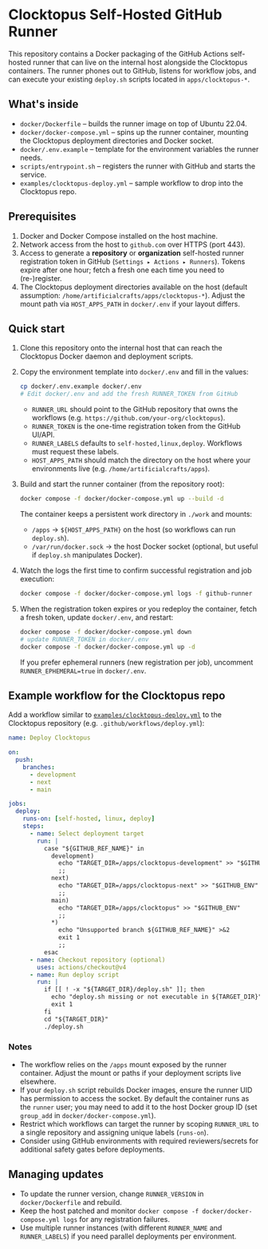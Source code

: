 # Clocktopus Self-Hosted GitHub Runner

This repository contains a Docker packaging of the GitHub Actions self-hosted runner that can live on the internal host alongside the Clocktopus containers. The runner phones out to GitHub, listens for workflow jobs, and can execute your existing `deploy.sh` scripts located in `apps/clocktopus-*`.

## What's inside

- `docker/Dockerfile` – builds the runner image on top of Ubuntu 22.04.
- `docker/docker-compose.yml` – spins up the runner container, mounting the Clocktopus deployment directories and Docker socket.
- `docker/.env.example` – template for the environment variables the runner needs.
- `scripts/entrypoint.sh` – registers the runner with GitHub and starts the service.
- `examples/clocktopus-deploy.yml` – sample workflow to drop into the Clocktopus repo.

## Prerequisites

1. Docker and Docker Compose installed on the host machine.
2. Network access from the host to `github.com` over HTTPS (port 443).
3. Access to generate a **repository** or **organization** self-hosted runner registration token in GitHub (`Settings ▸ Actions ▸ Runners`). Tokens expire after one hour; fetch a fresh one each time you need to (re-)register.
4. The Clocktopus deployment directories available on the host (default assumption: `/home/artificialcrafts/apps/clocktopus-*`). Adjust the mount path via `HOST_APPS_PATH` in `docker/.env` if your layout differs.

## Quick start

1. Clone this repository onto the internal host that can reach the Clocktopus Docker daemon and deployment scripts.
2. Copy the environment template into `docker/.env` and fill in the values:

   ```bash
   cp docker/.env.example docker/.env
   # Edit docker/.env and add the fresh RUNNER_TOKEN from GitHub
   ```

   - `RUNNER_URL` should point to the GitHub repository that owns the workflows (e.g. `https://github.com/your-org/clocktopus`).
   - `RUNNER_TOKEN` is the one-time registration token from the GitHub UI/API.
   - `RUNNER_LABELS` defaults to `self-hosted,linux,deploy`. Workflows must request these labels.
   - `HOST_APPS_PATH` should match the directory on the host where your environments live (e.g. `/home/artificialcrafts/apps`).

3. Build and start the runner container (from the repository root):

   ```bash
   docker compose -f docker/docker-compose.yml up --build -d
   ```

   The container keeps a persistent work directory in `./work` and mounts:

   - `/apps` → `${HOST_APPS_PATH}` on the host (so workflows can run `deploy.sh`).
   - `/var/run/docker.sock` → the host Docker socket (optional, but useful if `deploy.sh` manipulates Docker).

4. Watch the logs the first time to confirm successful registration and job execution:

   ```bash
   docker compose -f docker/docker-compose.yml logs -f github-runner
   ```

5. When the registration token expires or you redeploy the container, fetch a fresh token, update `docker/.env`, and restart:

   ```bash
   docker compose -f docker/docker-compose.yml down
   # update RUNNER_TOKEN in docker/.env
   docker compose -f docker/docker-compose.yml up -d
   ```

   If you prefer ephemeral runners (new registration per job), uncomment `RUNNER_EPHEMERAL=true` in `docker/.env`.

## Example workflow for the Clocktopus repo

Add a workflow similar to [`examples/clocktopus-deploy.yml`](examples/clocktopus-deploy.yml) to the Clocktopus repository (e.g. `.github/workflows/deploy.yml`):

```yaml
name: Deploy Clocktopus

on:
  push:
    branches:
      - development
      - next
      - main

jobs:
  deploy:
    runs-on: [self-hosted, linux, deploy]
    steps:
      - name: Select deployment target
        run: |
          case "${GITHUB_REF_NAME}" in
            development)
              echo "TARGET_DIR=/apps/clocktopus-development" >> "$GITHUB_ENV"
              ;;
            next)
              echo "TARGET_DIR=/apps/clocktopus-next" >> "$GITHUB_ENV"
              ;;
            main)
              echo "TARGET_DIR=/apps/clocktopus" >> "$GITHUB_ENV"
              ;;
            *)
              echo "Unsupported branch ${GITHUB_REF_NAME}" >&2
              exit 1
              ;;
          esac
      - name: Checkout repository (optional)
        uses: actions/checkout@v4
      - name: Run deploy script
        run: |
          if [[ ! -x "${TARGET_DIR}/deploy.sh" ]]; then
            echo "deploy.sh missing or not executable in ${TARGET_DIR}" >&2
            exit 1
          fi
          cd "${TARGET_DIR}"
          ./deploy.sh
```

### Notes

- The workflow relies on the `/apps` mount exposed by the runner container. Adjust the mount or paths if your deployment scripts live elsewhere.
- If your `deploy.sh` script rebuilds Docker images, ensure the runner UID has permission to access the socket. By default the container runs as the `runner` user; you may need to add it to the host Docker group ID (set `group_add` in `docker/docker-compose.yml`).
- Restrict which workflows can target the runner by scoping `RUNNER_URL` to a single repository and assigning unique labels (`runs-on`).
- Consider using GitHub environments with required reviewers/secrets for additional safety gates before deployments.

## Managing updates

- To update the runner version, change `RUNNER_VERSION` in `docker/Dockerfile` and rebuild.
- Keep the host patched and monitor `docker compose -f docker/docker-compose.yml logs` for any registration failures.
- Use multiple runner instances (with different `RUNNER_NAME` and `RUNNER_LABELS`) if you need parallel deployments per environment.

